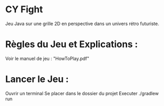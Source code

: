 # CY Fight

Jeu Java sur une grille 2D en perspective dans un univers rétro futuriste.

# Règles du Jeu et Explications :

Voir le manuel de jeu : "HowToPlay.pdf"

# Lancer le Jeu :

Ouvrir un terminal
Se placer dans le dossier du projet
Executer ./gradlew run
